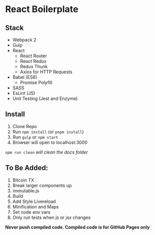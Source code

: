 # React Boilerplate

## Stack
* Webpack 2
* Gulp
* React
  * React Router
  * React Redux
  * Redux Thunk
  * Axios for HTTP Requests
* Babel (ES6)
  * Promise Polyfill
* SASS
* EsLint (JS)
* Unit Testing (Jest and Enzyme)

## Install
1. Clone Repo
2. Run `npm install` (or `pnpm install`)
3. Run `gulp` or `npm start`
4. Browser will open to localhost:3000

_`npm run clean` will clean the docs folder_

## To Be Added:
1. Bitcoin TX
2. Break larger components up
3. immutable.js
4. Build
  1. Add Style Livereload
  2. Minification and Maps
  3. Set node env vars
  4. Only run tests when js or jsx changes

**Never push compiled code. Compiled code is for GitHub Pages only**